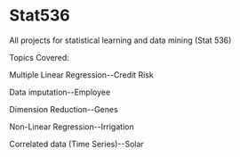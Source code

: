 # Stat536
All projects for statistical learning and data mining (Stat 536)

Topics Covered:

Multiple Linear Regression--Credit Risk 

Data imputation--Employee

Dimension Reduction--Genes

Non-Linear Regression--Irrigation

Correlated data (Time Series)--Solar
